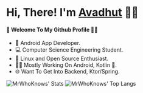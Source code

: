# Hi, There! I'm [Avadhut](https://avdhut.ml) 🙋‍♂️

#### 🎍 Welcome To My Github Profile 👨‍💻

- 📱 Android App Developer.
- 💻 Computer Science Engineering Student.
- 🐧 Linux and Open Source Enthusiast.
- 👨‍💻 Mostly Working On Android, Kotlin 💙.
- 🌐 Want To Get Into Backend, Ktor/Spring.

<img src="https://github-readme-stats.vercel.app/api?username=mrwhoknows55" alt="MrWhoKnows' Stats" /><!-- Force inline -->
<img src="https://github-readme-stats.vercel.app/api/top-langs/?username=mrwhoknows55" alt="MrWhoKnows' Top Langs" /> <!-- Force inline -->
